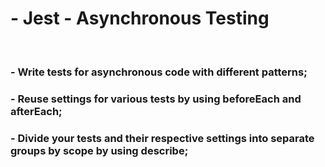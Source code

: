 # - Jest - Asynchronous Testing
<br />

### - Write tests for asynchronous code with different patterns;
### - Reuse settings for various tests by using beforeEach and afterEach;
### - Divide your tests and their respective settings into separate groups by scope by using describe;